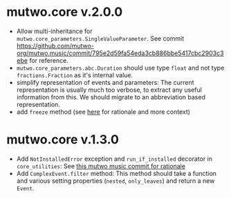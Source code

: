 # mutwo.core v.2.0.0

- Allow multi-inheritance for `mutwo.core_parameters.SingleValueParameter`. See commit https://github.com/mutwo-org/mutwo.music/commit/795e2d59fa54eda3cb886bbe5417cbc2903c3ebe for reference.
- `mutwo.core_parameters.abc.Duration` should use type `float` and not type `fractions.Fraction` as it's internal value.
- simplify representation of events and parameters: The current representation is usually much too verbose, to extract any useful information from this. We should migrate to an abbreviation based representation.
- add `freeze` method (see [here](https://github.com/mutwo-org/mutwo.core/blob/05711a7/mutwo/core_converters/tempos.py#L128-L133) for rationale and more context)

# mutwo.core v.1.3.0

- Add `NotInstalledError` exception and `run_if_installed` decorator in `core_utilities`: See [this mutwo music commit for rationale](https://github.com/mutwo-org/mutwo.music/commit/8536d6844696e7d3b9b86753df053198fab9a97e#diff-79ed5331232543bfd038daca3962f666aad97d81131621c4a587cd8af8803fb8)
- Add `ComplexEvent.filter` method: This method should take a function and various setting properties (`nested`, `only_leaves`) and return a new `Event`.
